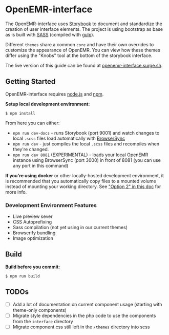 # OpenEMR-interface

The OpenEMR-interface uses [Storybook](https://storybook.js.org) to document and standardize the creation of user interface elements. The project is using bootstrap as base as is built with [SASS](https://sass-lang.com/) (compiled with [gulp](https://gulpjs.com/)).

Different `themes` share a common `core` and have their own overrides to customize the appearance of OpenEMR. You can view how these themes differ using the "Knobs" tool at the bottom of the storybook interface.

The live version of this guide can be found at [openemr-interface.surge.sh](http://openemr-interface.surge.sh).

## Getting Started

OpenEMR-interface requires [node.js](http://nodejs.org) and [npm](https://www.npmjs.com/).

**Setup local development environment:**

```
$ npm install
```

From here you can either:
* `npm run dev-docs` - runs Storybook (port 9001) and watch changes to local `.scss` files load automatically with [BrowserSync](http://www.browsersync.io/)
* `npm run dev` - just compiles the local `.scss` files and recompiles when they're changed.
* `npm run dev 8081` (EXPERIMENTAL) - loads your local OpenEMR instance using BrowserSync (port 3000) in front of 8081 (you can use any port in this command) 

**If you're using docker** or other locally-hosted development environment, it is recommended that you automatically copy files to a mounted volume instead of mounting your working directory. See ["Option 2" in this doc](/contrib/util/docker/README.md) for more info.

### Development Environment Features

- Live preview sever
- CSS Autoprefixing
- Sass compilation (not yet using in our current themes)
- Browserify bundling
- Image optimization

## Build

**Build before you commit:**

```
$ npm run build
```

## TODOs
- [ ] Add a lot of documentation on current component usage (starting with theme-only components)
- [ ] Migrate style dependencies in the php code to use the components from the `interface` directory
- [ ] Migrate component css still left in the `/themes` directory into scss
